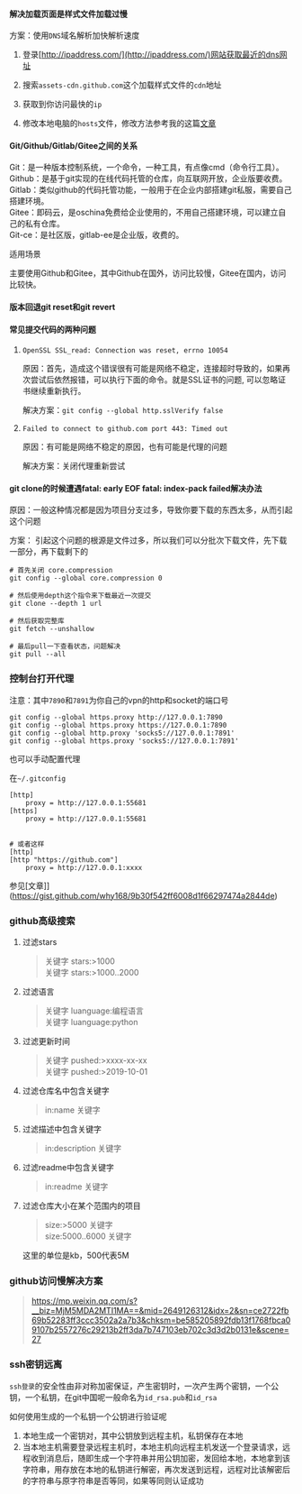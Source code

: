 <!--
 * @Date: 2020-09-09 10:28:50
 * @LastEditors: Lq
 * @LastEditTime: 2022-08-02 20:50:56
 * @FilePath: \learnningNotes\git\github.md
-->
#### 解决加载页面是样式文件加载过慢

方案：使用`DNS`域名解析加快解析速度  

1. 登录[http://ipaddress.com/](http://ipaddress.com/)网站获取最近的dns网址  

2. 搜索`assets-cdn.github.com`这个加载样式文件的`cdn`地址  

3. 获取到你访问最快的`ip`

4. 修改本地电脑的`hosts`文件，修改方法参考我的这篇[文章](https://blog.csdn.net/qq_43382853/article/details/106264294?ops_request_misc=%257B%2522request%255Fid%2522%253A%2522159961941819724839807442%2522%252C%2522scm%2522%253A%252220140713.130102334.pc%255Fblog.%2522%257D&request_id=159961941819724839807442&biz_id=0&utm_medium=distribute.pc_search_result.none-task-blog-2~blog~first_rank_v2~rank_blog_default-7-106264294.pc_v2_rank_blog_default&utm_term=host&spm=1018.2118.3001.4187)


#### Git/Github/Gitlab/Gitee之间的关系

Git：是一种版本控制系统，一个命令，一种工具，有点像cmd（命令行工具）。  
Github：是基于git实现的在线代码托管的仓库，向互联网开放，企业版要收费。  
Gitlab：类似github的代码托管功能，一般用于在企业内部搭建git私服，需要自己搭建环境。  
Gitee：即码云，是oschina免费给企业使用的，不用自己搭建环境，可以建立自己的私有仓库。  
Git-ce：是社区版，gitlab-ee是企业版，收费的。

适用场景

主要使用Github和Gitee，其中Github在国外，访问比较慢，Gitee在国内，访问比较快。


#### 版本回退git reset和git revert


#### 常见提交代码的两种问题

1. `OpenSSL SSL_read: Connection was reset, errno 10054`

    原因：首先，造成这个错误很有可能是网络不稳定，连接超时导致的，如果再次尝试后依然报错，可以执行下面的命令。就是SSL证书的问题, 可以忽略证书继续重新执行。

    解决方案：`git config --global http.sslVerify false`

2. `Failed to connect to github.com port 443: Timed out`

    原因：有可能是网络不稳定的原因，也有可能是代理的问题

    解决方案：关闭代理重新尝试

#### git clone的时候遭遇fatal: early EOF fatal: index-pack failed解决办法

原因：一般这种情况都是因为项目分支过多，导致你要下载的东西太多，从而引起这个问题

方案： 引起这个问题的根源是文件过多，所以我们可以分批次下载文件，先下载一部分，再下载剩下的

```shell
# 首先关闭 core.compression
git config --global core.compression 0

# 然后使用depth这个指令来下载最近一次提交
git clone --depth 1 url

# 然后获取完整库
git fetch --unshallow 

# 最后pull一下查看状态，问题解决
git pull --all
```

### 控制台打开代理

注意：其中`7890`和`7891`为你自己的vpn的http和socket的端口号
```
git config --global https.proxy http://127.0.0.1:7890
git config --global https.proxy https://127.0.0.1:7890
git config --global http.proxy 'socks5://127.0.0.1:7891'
git config --global https.proxy 'socks5://127.0.0.1:7891'
```

也可以手动配置代理

在`~/.gitconfig`

```shell
[http]
    proxy = http://127.0.0.1:55681
[https]
    proxy = http://127.0.0.1:55681


# 或者这样
[http]
[http "https://github.com"]
    proxy = http://127.0.0.1:xxxx
```

参见[文章]](https://gist.github.com/why168/9b30f542ff6008d1f66297474a2844de)


### github高级搜索

1. 过滤stars

    > 关键字 stars:>1000  
    > 关键字 stars:>1000..2000  
    
2. 过滤语言

    > 关键字 luanguage:编程语言  
    > 关键字 luanguage:python

3. 过滤更新时间

    > 关键字 pushed:>xxxx-xx-xx  
    > 关键字 pushed:>2019-10-01

4. 过滤仓库名中包含关键字

    > in:name 关键字  

5. 过滤描述中包含关键字

    > in:description 关键字

6. 过滤readme中包含关键字

    > in:readme 关键字

7. 过滤仓库大小在某个范围内的项目

    > size:>5000 关键字  
    > size:5000..6000 关键字  

    这里的单位是kb，500代表5M

### github访问慢解决方案

> https://mp.weixin.qq.com/s?__biz=MjM5MDA2MTI1MA==&mid=2649126312&idx=2&sn=ce2722fb69b52283ff3ccc3502a2a7b3&chksm=be585205892fdb13f1768fbca09107b2557276c29213b2ff3da7b747103eb702c3d3d2b0131e&scene=27


### ssh密钥远离

`ssh登录`的安全性由非对称加密保证，产生密钥时，一次产生两个密钥，一个公钥，一个私钥，在git中国呢一般命名为`id_rsa.pub`和`id_rsa`

如何使用生成的一个私钥一个公钥进行验证呢

1. 本地生成一个密钥对，其中公钥放到远程主机，私钥保存在本地
2. 当本地主机需要登录远程主机时，本地主机向远程主机发送一个登录请求，远程收到消息后，随即生成一个字符串并用公钥加密，发回给本地，本地拿到该字符串，用存放在本地的私钥进行解密，再次发送到远程，远程对比该解密后的字符串与原字符串是否等同，如果等同则认证成功